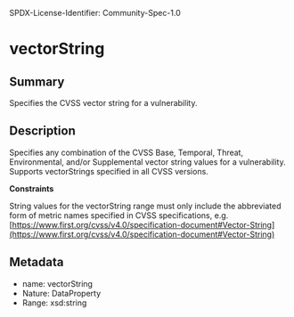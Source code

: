 SPDX-License-Identifier: Community-Spec-1.0

# vectorString

## Summary

Specifies the CVSS vector string for a vulnerability.

## Description

Specifies any combination of the CVSS Base, Temporal, Threat, Environmental, and/or Supplemental vector string values for a vulnerability. Supports vectorStrings specified in all CVSS versions.

**Constraints**

String values for the vectorString range must only include the abbreviated form of metric names specified in CVSS specifications, e.g. [https://www.first.org/cvss/v4.0/specification-document#Vector-String](https://www.first.org/cvss/v4.0/specification-document#Vector-String)

## Metadata

- name: vectorString
- Nature: DataProperty
- Range: xsd:string
